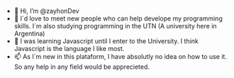 - 👋 Hi, I’m @zayhonDev
- 👀 I´d love to meet new people who can help develope my programming skills. I´m also studying programming in the UTN (A university here in Argentina)
- 🌱 I was learning Javascript until I enter to the University. I think Javascript is the language I like most.
- 📫 As I´m new in this plataform, I have absolutly no idea on how to use it. So any help in any field would be apprecieted.

<!---
Rexinor/Rexinor is a ✨ special ✨ repository because its `README.md` (this file) appears on your GitHub profile.
You can click the Preview link to take a look at your changes.
--->
